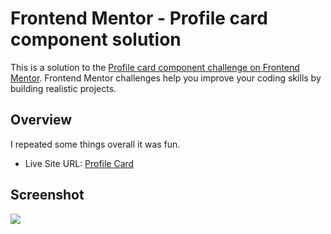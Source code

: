 # Frontend Mentor - Profile card component solution

This is a solution to the [Profile card component challenge on Frontend Mentor](https://www.frontendmentor.io/challenges/profile-card-component-cfArpWshJ). Frontend Mentor challenges help you improve your coding skills by building realistic projects. 

## Overview

I repeated some things overall it was fun.

- Live Site URL: [Profile Card](https://frontend-challange-chefberke.netlify.app/challange-7/)

## Screenshot

<img src="https://cdn.discordapp.com/attachments/931947911963635822/1148609025580220446/Screenshot_2023-09-05_at_16.21.55.png"/>

